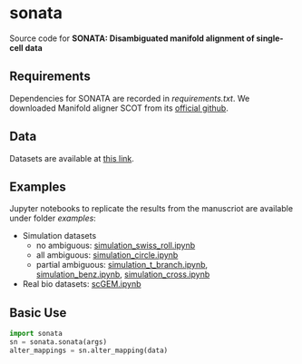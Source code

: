 # sonata
Source code for **SONATA: Disambiguated manifold alignment of single-cell data**

## Requirements
Dependencies for SONATA are recorded in *requirements.txt*. We downloaded Manifold aligner SCOT from its [official github](https://github.com/rsinghlab/SCOT).

## Data
Datasets are available at [this link]().

## Examples
Jupyter notebooks to replicate the results from the manuscriot are available under folder *examples*:  
- Simulation datasets
    - no ambiguous: [simulation_swiss_roll.ipynb](https://github.com/batmen-lab/SONATA/blob/main/examples/simulation_swiss_roll.ipynb)
    - all ambiguous: [simulation_circle.ipynb](https://github.com/batmen-lab/SONATA/blob/main/examples/simulation_circle.ipynb)
    - partial ambiguous: [simulation_t_branch.ipynb](https://github.com/batmen-lab/SONATA/blob/main/examples/simulation_t_branch.ipynb), [simulation_benz.ipynb](https://github.com/batmen-lab/SONATA/blob/main/examples/simulation_benz.ipynb), [simulation_cross.ipynb](https://github.com/batmen-lab/SONATA/blob/main/examples/simulation_cross.ipynb)
- Real bio datasets: [scGEM.ipynb](https://github.com/batmen-lab/SONATA/blob/main/examples/scGEM.ipynb)

## Basic Use
```python
import sonata
sn = sonata.sonata(args)
alter_mappings = sn.alter_mapping(data)
```

